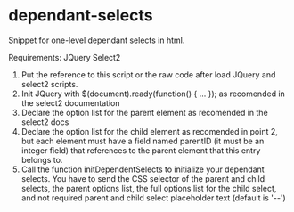 # dependant-selects
Snippet for one-level dependant selects in html.

Requirements:
JQuery
Select2



1. Put the reference to this script or the raw code after load JQuery and select2 scripts.
2. Init JQuery with $(document).ready(function() { ... }); as recomended in the select2 
documentation
2. Declare the option list for the parent element as recomended in the select2 docs
3. Declare the option list for the child element as recomended in point 2, but each element
must have a field named parentID (it must be an integer field) that references to the parent
element that this entry belongs to.
4. Call the function initDependentSelects to initialize your dependant selects.  You have to
send the CSS selector of the parent and child selects, the parent options list, the full options
list for the child select, and not required parent and child select placeholder text (default 
is '--')

